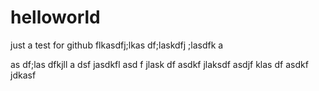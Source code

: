 # helloworld
just a test for github
flkasdfj;lkas df;laskdfj ;lasdfk a

as df;las dfkjll
a
dsf jasdkfl 
asd
f jlask df
asdkf jlaksdf
asdjf klas df
asdkf jdkasf 
